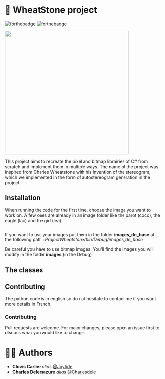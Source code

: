 # 📸 WheatStone project

![forthebadge](https://forthebadge.com/images/badges/made-with-c-sharp.svg) ![forthebadge](https://forthebadge.com/images/badges/uses-brains.svg)

<img src=https://user-images.githubusercontent.com/63778269/137594887-d327dc1f-a49d-41a2-a77f-a43955160e3e.PNG width=400/>

This project aims to recreate the pixel and bitmap librairies of C# from scratch and implement them in multiple ways.
The name of the project was inspired from Charles Wheatstone with his invention of the stereogram, which we implemented in the form of autostereogram generation in the project.

## Installation

When running the code for the first time, choose the image you want to work on.
A few ones are already in an image folder like the parot (coco), the eagle (lac) and the girl (lea).

<p align="left"> 
  <img scr=https://user-images.githubusercontent.com/63778269/137595939-03580e8a-7ad6-41b2-a738-326fdb3bf070.PNG width=300>
  <img scr=https://user-images.githubusercontent.com/63778269/137595955-47315221-d8cb-419a-8a37-378073c0ddd7.PNG width=300>
  <img scr=https://user-images.githubusercontent.com/63778269/137595948-705c3a1a-d986-4ada-b9da-c03793cb5eb1.PNG width=300>
</p>

If you want to use your images put them in the folder **images_de_base** at the following path : _ProjectWheatstone/bin/Debug/images_de_base_

Be careful you have to use bitmap images. You'll find the images you will modify in the folder **images** (in the Debug)

## The classes

## Contributing

The python code is in english so do not hesitate to contact me if you want more details in French.

### Contributing

Pull requests are welcome. For major changes, please open an issue first to discuss what you would like to change.

# 🧍‍♂️ Authors

* **Clovis Carlier** _alias_ [@Joytide](https://github.com/Joytide)
* **Charles Delemazure** _alias_ [@Charlesdele](https://github.com/Charlesdele)
